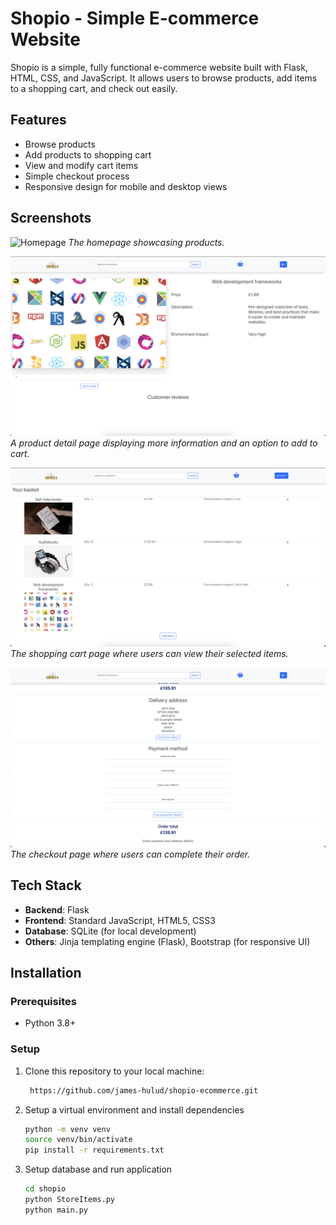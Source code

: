 # Shopio - Simple E-commerce Website

Shopio is a simple, fully functional e-commerce website built with Flask, HTML, CSS, and JavaScript. It allows users to browse products, add items to a shopping cart, and check out easily.

## Features

- Browse products
- Add products to shopping cart
- View and modify cart items
- Simple checkout process
- Responsive design for mobile and desktop views

## Screenshots

![Homepage](./imgs/sc1.png)
_The homepage showcasing products._

![Product Page](./imgs/sc5.png)
_A product detail page displaying more information and an option to add to cart._

![Shopping Cart](./imgs/sc3.png)
_The shopping cart page where users can view their selected items._

![Checkout Page](./imgs/sc6.png)
_The checkout page where users can complete their order._

## Tech Stack

- **Backend**: Flask
- **Frontend**: Standard JavaScript, HTML5, CSS3
- **Database**: SQLite (for local development)
- **Others**: Jinja templating engine (Flask), Bootstrap (for responsive UI)

## Installation

### Prerequisites

- Python 3.8+

### Setup

1. Clone this repository to your local machine:

   ```bash
    https://github.com/james-hulud/shopio-ecommerce.git
   ```

2. Setup a virtual environment and install dependencies

   ```bash
   python -m venv venv
   source venv/bin/activate
   pip install -r requirements.txt
   ```

3. Setup database and run application

   ```bash
   cd shopio
   python StoreItems.py
   python main.py
   ```
